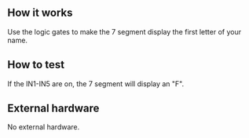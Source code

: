 ## How it works

Use the logic gates to make the 7 segment display the first letter of your name.

## How to test

If the IN1-IN5 are on, the 7 segment will display an "F".

## External hardware

No external hardware.
